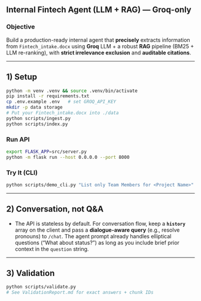 ## Internal Fintech Agent (LLM + RAG) — **Groq-only**

### Objective

Build a production-ready internal agent that **precisely** extracts information from `Fintech_intake.docx` using **Groq** LLM + a robust **RAG** pipeline (BM25 + LLM re-ranking), with **strict irrelevance exclusion** and **auditable citations**.

---

## 1) Setup

```bash
python -m venv .venv && source .venv/bin/activate
pip install -r requirements.txt
cp .env.example .env   # set GROQ_API_KEY
mkdir -p data storage
# Put your Fintech_intake.docx into ./data
python scripts/ingest.py
python scripts/index.py
```

### Run API

```bash
export FLASK_APP=src/server.py
python -m flask run --host 0.0.0.0 --port 8000
```

### Try It (CLI)

```bash
python scripts/demo_cli.py "List only Team Members for <Project Name>"
```

---

## 2) Conversation, not Q&A

* The API is stateless by default. For conversation flow, keep a **`history`** array on the client and pass a **dialogue-aware query** (e.g., resolve pronouns) to `/chat`. The agent prompt already handles elliptical questions (“What about status?”) as long as you include brief prior context in the `question` string.

---

## 3) Validation

```bash
python scripts/validate.py
# See ValidationReport.md for exact answers + chunk IDs
```
